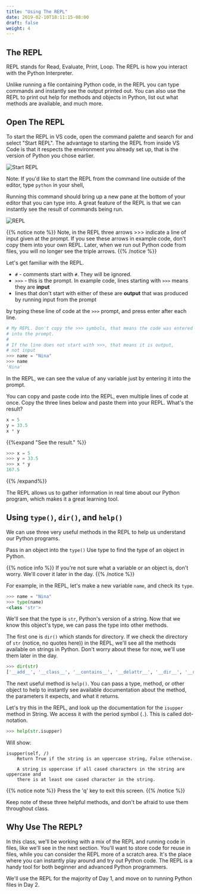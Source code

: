 ```yaml
---
title: "Using The REPL"
date: 2019-02-10T18:11:15-08:00
draft: false
weight: 4
---
```


## The REPL

REPL stands for Read, Evaluate, Print, Loop. The REPL is how you interact with the Python Interpreter.

Unlike running a file containing Python code, in the REPL you can type commands and instantly see the output printed out. You can also use the REPL to print out help for methods and objects in Python, list out what methods are available, and much more.

## Open The REPL

To start the REPL in VS code, open the command palette and search for and select "Start REPL". The advantage to starting the REPL from inside VS Code is that it respects the environment you already set up, that is the version of Python you chose earlier.

![Start REPL](/01-introduction/02-requirements/05-vs-code/images/repl-start.png?classes=shadow,border)

Note: If you'd like to start the REPL from the command line outside of the editor, type `python` in your shell,

Running this command should bring up a new pane at the bottom of your editor that you can type into. A great feature of the REPL is that we can instantly see the result of commands being run.

![REPL](/01-introduction/02-requirements/05-vs-code/images/repl.png?classes=shadow,border)

{{% notice note %}}
Note, in the REPL three arrows >>> indicate a line of input given at the prompt.
If you see these arrows in example code, don't copy them into your own REPL.
Later, when we run out Python code from files, you will no longer see the triple arrows.
{{% /notice %}}

Let's get familiar with the REPL.

- `#` - comments start with `#`. They will be ignored.
- `>>>` - this is the prompt. In example code, lines starting with `>>>` means they are **input**
- lines that don't start with either of these are **output** that was produced by running input from the prompt

 by typing these line of code at the `>>>` prompt, and press enter after each line.

```python
# My REPL. Don't copy the >>> symbols, that means the code was entered
# into the prompt.
#
# If the line does not start with >>>, that means it is output,
# not input
>>> name = "Nina"
>>> name
'Nina'
```

In the REPL, we can see the value of any variable just by entering it into the prompt.

You can copy and paste code into the REPL, even multiple lines of code at once. Copy the three lines below and paste them into your REPL. What's the result?

```python
x = 5
y = 33.5
x * y
```

{{%expand "See the result." %}}
```python
>>> x = 5
>>> y = 33.5
>>> x * y
167.5
```
{{% /expand%}}

The REPL allows us to gather information in real time about our Python program, which makes it a great learning tool.

## Using `type()`, `dir()`, and `help()`

We can use three very useful methods in the REPL to help us understand our Python programs.

Pass in an object into the `type()` Use type to find the type of an object in Python.

{{% notice info %}}
If you're not sure what a variable or an object is, don't worry. We'll cover it later in the day.
{{% /notice %}}

For example, in the REPL, let's make a new variable `name`, and check its `type`.

```python
>>> name = "Nina"
>>> type(name)
<class 'str'>
```

We'll see that the type is `str`, Python's version of a string. Now that we know this object's type, we can
pass the type into other methods.

The first one is `dir()` which stands for directory. If we check the directory of `str` (notice, no quotes here)) in the REPL, we'll see all the methods available on strings in Python. Don't worry about these for now, we'll use them later in the day.

```Python
>>> dir(str)
['__add__', '__class__', '__contains__', '__delattr__', '__dir__', '__doc__', '__eq__', '__format__', '__ge__', '__getattribute__', '__getitem__', '__getnewargs__', '__gt__', '__hash__', '__init__', '__init_subclass__', '__iter__', '__le__', '__len__', '__lt__', '__mod__', '__mul__', '__ne__', '__new__', '__reduce__', '__reduce_ex__', '__repr__', '__rmod__', '__rmul__', '__setattr__', '__sizeof__', '__str__', '__subclasshook__', 'capitalize', 'casefold', 'center', 'count', 'encode', 'endswith', 'expandtabs', 'find', 'format', 'format_map', 'index', 'isalnum', 'isalpha', 'isascii', 'isdecimal', 'isdigit', 'isidentifier', 'islower', 'isnumeric', 'isprintable', 'isspace', 'istitle', 'isupper', 'join', 'ljust', 'lower', 'lstrip', 'maketrans', 'partition', 'replace', 'rfind', 'rindex', 'rjust', 'rpartition', 'rsplit', 'rstrip', 'split', 'splitlines', 'startswith', 'strip', 'swapcase', 'title', 'translate', 'upper', 'zfill']
```

The next useful method is `help()`. You can pass a type, method, or other object to help to instantly see available documentation about the method, the parameters it expects, and what it returns.

Let's try this in the REPL, and look up the documentation for the `isupper` method in String. We access it with the period symbol (`.`). This is called dot-notation.

```python
>>> help(str.isupper)
```

Will show:

```text
isupper(self, /)
    Return True if the string is an uppercase string, False otherwise.

    A string is uppercase if all cased characters in the string are uppercase and
    there is at least one cased character in the string.
```

{{% notice note %}}
Press the 'q' key to exit this screen.
{{% /notice %}}

Keep note of these three helpful methods, and don't be afraid to use them throughout class.

## Why Use The REPL?

In this class, we'll be working with a mix of the REPL and running code in files, like we'll see in the next section. You'll want to store code for reuse in files, while you can consider the REPL more of a scratch area. It's the place where you can instantly play around and try out Python code. The REPL is a handy tool for both beginner and advanced Python programmers.

We'll use the REPL for the majority of Day 1, and move on to running Python files in Day 2.
